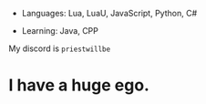 - Languages:
  Lua, LuaU, JavaScript, Python, C#


- Learning:
  Java, CPP


My discord is `priestwillbe`

# I have a huge ego.
